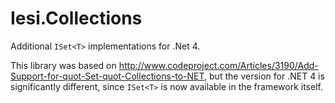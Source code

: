 Iesi.Collections
================

Additional `ISet<T>` implementations for .Net 4.

This library was based on http://www.codeproject.com/Articles/3190/Add-Support-for-quot-Set-quot-Collections-to-NET,
but the version for .NET 4 is significantly different, since `ISet<T>` is now available in the framework itself.
